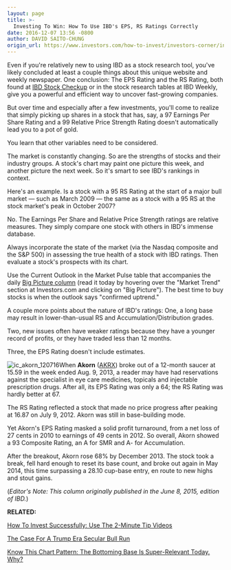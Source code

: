 ```yaml
---
layout: page
title: >-
  Investing To Win: How To Use IBD's EPS, RS Ratings Correctly
date: 2016-12-07 13:56 -0800
author: DAVID SAITO-CHUNG
origin_url: https://www.investors.com/how-to-invest/investors-corner/investing-to-win-how-to-use-ibds-eps-rs-ratings-correctly
---
```





Even if you're relatively new to using IBD as a stock research tool, you've likely concluded at least a couple things about this unique website and weekly newspaper. One conclusion: The EPS Rating and the RS Rating, both found at [IBD Stock Checkup](http://research.investors.com/stock-checkup/) or in the stock research tables at IBD Weekly, give you a powerful and efficient way to uncover fast-growing companies.


But over time and especially after a few investments, you'll come to realize that simply picking up shares in a stock that has, say, a 97 Earnings Per Share Rating and a 99 Relative Price Strength Rating doesn't automatically lead you to a pot of gold.


You learn that other variables need to be considered.


The market is constantly changing. So are the strengths of stocks and their industry groups. A stock's chart may paint one picture this week, and another picture the next week. So it's smart to see IBD's rankings in context.


Here's an example. Is a stock with a 95 RS Rating at the start of a major bull market — such as March 2009 — the same as a stock with a 95 RS at the stock market's peak in October 2007?


No. The Earnings Per Share and Relative Price Strength ratings are relative measures. They simply compare one stock with others in IBD's immense database.


Always incorporate the state of the market (via the Nasdaq composite and the S&P 500) in assessing the true health of a stock with IBD ratings. Then evaluate a stock's prospects with its chart.


Use the Current Outlook in the Market Pulse table that accompanies the daily [Big Picture column](https://www.investors.com/category/market-trend/the-big-picture/) (read it today by hovering over the "Market Trend" section at Investors.com and clicking on "Big Picture"). The best time to buy stocks is when the outlook says "confirmed uptrend."


A couple more points about the nature of IBD's ratings: One, a long base may result in lower-than-usual RS and Accumulation/Distribution grades.


Two, new issues often have weaker ratings because they have a younger record of profits, or they have traded less than 12 months.


Three, the EPS Rating doesn't include estimates.


![ic_akorn_120716](https://www.investors.com/wp-content/uploads/2016/12/IC_akorn_120716.png)When **Akorn** ([AKRX](https://research.investors.com/quote.aspx?symbol=AKRX)) broke out of a 12-month saucer at 15.59 in the week ended Aug. 9, 2013, a reader may have had reservations against the specialist in eye care medicines, topicals and injectable prescription drugs. After all, its EPS Rating was only a 64; the RS Rating was hardly better at 67.


The RS Rating reflected a stock that made no price progress after peaking at 16.87 on July 9, 2012. Akorn was still in base-building mode.


Yet Akorn's EPS Rating masked a solid profit turnaround, from a net loss of 27 cents in 2010 to earnings of 49 cents in 2012. So overall, Akorn showed a 93 Composite Rating, an A for SMR and A- for Accumulation.


After the breakout, Akorn rose 68% by December 2013. The stock took a break, fell hard enough to reset its base count, and broke out again in May 2014, this time surpassing a 28.10 cup-base entry, en route to new highs and stout gains.


(*Editor's Note: This column originally published in the June 8, 2015, edition of IBD.*)


**RELATED:**


[How To Invest Successfully: Use The 2-Minute Tip Videos](https://www.investors.com/ibd-videos/)


[The Case For A Trump Era Secular Bull Run](https://www.investors.com/news/trump-win-stocks-rise-new-bull-market/)


[Know This Chart Pattern: The Bottoming Base Is Super-Relevant Today. Why?](https://www.investors.com/how-to-invest/investors-corner/investing-after-a-market-deep-freeze-how-to-spot-the-bottoming-base/)




